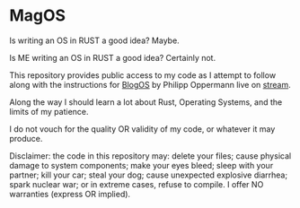 MagOS
=====

Is writing an OS in RUST a good idea? Maybe.

Is ME writing an OS in RUST a good idea? Certainly not.

This repository provides public access to my code as I attempt to follow along with the instructions for [BlogOS](https://os.phil-opp.com/) by Philipp Oppermann live on [stream](http://tehmagilla.live).

Along the way I should learn a lot about Rust, Operating Systems, and the limits of my patience.

I do not vouch for the quality OR validity of my code, or whatever it may produce.

Disclaimer: the code in this repository may: delete your files; cause physical damage to system components; make your eyes bleed; sleep with your partner; kill your car; steal your dog; cause unexpected explosive diarrhea; spark nuclear war; or in extreme cases, refuse to compile. I offer NO warranties (express OR implied).
